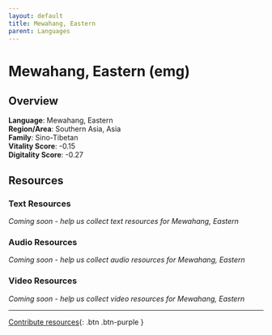 ```yaml
---
layout: default
title: Mewahang, Eastern
parent: Languages
---
```


# Mewahang, Eastern (emg)

## Overview

**Language**: Mewahang, Eastern  
**Region/Area**: Southern Asia, Asia  
**Family**: Sino-Tibetan  
**Vitality Score**: -0.15  
**Digitality Score**: -0.27  

## Resources

### Text Resources
*Coming soon - help us collect text resources for Mewahang, Eastern*

### Audio Resources
*Coming soon - help us collect audio resources for Mewahang, Eastern*

### Video Resources
*Coming soon - help us collect video resources for Mewahang, Eastern*

---

[Contribute resources](https://fairtrain.github.io/){: .btn .btn-purple }
